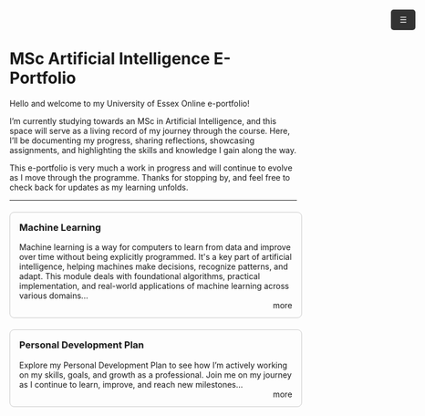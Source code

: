 # MSc Artificial Intelligence E-Portfolio

Hello and welcome to my University of Essex Online e-portfolio!

I’m currently studying towards an MSc in Artificial Intelligence, and this space will serve as a living record of my journey through the course. Here, I’ll be documenting my progress, sharing reflections, showcasing assignments, and highlighting the skills and knowledge I gain along the way.

This e-portfolio is very much a work in progress and will continue to evolve as I move through the programme. Thanks for stopping by, and feel free to check back for updates as my learning unfolds.

---

<div style="width: 95%; max-width: 1000px; margin: 20px auto; border: 1px solid #ccc; padding: 16px; border-radius: 8px;">
  <h3 style="margin-top: 0;">
    <a href="machine_learning" style="text-decoration: none;">Machine Learning</a>
  </h3>
  <p>Machine learning is a way for computers to learn from data and improve over time without being explicitly programmed. It's a key part of artificial intelligence, helping machines make decisions, recognize patterns, and adapt. This module deals with foundational algorithms, practical implementation, and real-world applications of machine learning across various domains...
  <br/>
  <a href="machine_learning" style="text-decoration: none; margin-left:10px; float: right;">more</a>
  </p>
</div>


<div style="width: 95%; max-width: 1000px; margin: 20px auto; border: 1px solid #ccc; padding: 16px; border-radius: 8px;">
  <h3 style="margin-top: 0;">
    <a href="pdp" style="text-decoration: none;">Personal Development Plan</a>
  </h3>
  <p>Explore my Personal Development Plan to see how I’m actively working on my skills, goals, and growth as a professional. Join me on my journey as I continue to learn, improve, and reach new milestones...
  <br/>
<a href="pdp" style="text-decoration: none; margin-left:10px; float: right;">more</a>
  </p>
</div>

<div id="hamburgerMenu">
  <div id="menuToggle">&#9776;</div>
   <div id="menuLabel" style="display: none;">Menu</div> 
  <div id="menuLinks">
    <a href="#section1">Section 1</a>
    <a href="#section2">Section 2</a>
    <a href="#section3">Section 3</a>
  </div>
</div>

<style>
  #hamburgerMenu {
    position: fixed;
    top: 20px;
    right: 20px;
    z-index: 1000;
    font-family: Arial, sans-serif;
  }

  #menuToggle {
    background: #333;
    color: white;
    padding: 10px 15px;
    cursor: pointer;
    border-radius: 5px;
    user-select: none;
  }

  #menuLabel {
  margin-top: 5px;
  font-weight: bold;
  background-color: #fff;
  padding: 5px 10px;
  border-radius: 3px;
  color: #333;
 }

  #menuLinks {
    display: none;
    margin-top: 10px;
    border: 1px solid #ccc;
    box-shadow: 0 0 10px rgba(0,0,0,0.1);
    border-radius: 5px;
  }

  #menuLinks a {
    display: block;
    padding: 10px 15px;
    text-decoration: none;
    color: #333;
  }

  #menuLinks a:hover {
    background-color: #f0f0f0;
  }
</style>

<script>
  document.addEventListener('DOMContentLoaded', function () {
    const toggle = document.getElementById('menuToggle');
    const links = document.getElementById('menuLinks');
    const label = document.getElementById('menuLabel');

    toggle.addEventListener('click', function () {
        const isVisible = links.style.display === 'block';
        links.style.display = isVisible ? 'none' : 'block';
        label.style.display = isVisible ? 'none' : 'block';
    });
  });
</script>